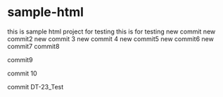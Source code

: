 # sample-html
this is sample html project for testing
this is for testing
new commit
new commit2
new commit 3
new commit 4
new commit5
new commit6
new commit7
commit8

commit9


commit 10

commit DT-23_Test
